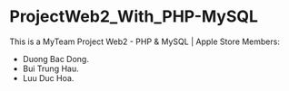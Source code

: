 # ProjectWeb2_With_PHP-MySQL
This is a MyTeam Project Web2 - PHP &amp; MySQL | Apple Store
Members:
- Duong Bac Dong.
- Bui Trung Hau.
- Luu Duc Hoa.
